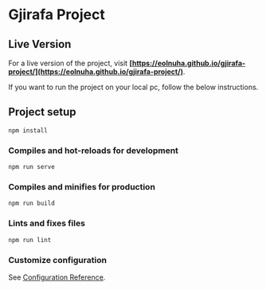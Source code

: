 # Gjirafa Project

## Live Version
For a live version of the project, visit **[https://eolnuha.github.io/gjirafa-project/](https://eolnuha.github.io/gjirafa-project/)**.

If you want to run the project on your local pc, follow the below instructions.

## Project setup
```
npm install
```

### Compiles and hot-reloads for development
```
npm run serve
```

### Compiles and minifies for production
```
npm run build
```

### Lints and fixes files
```
npm run lint
```

### Customize configuration
See [Configuration Reference](https://cli.vuejs.org/config/).
